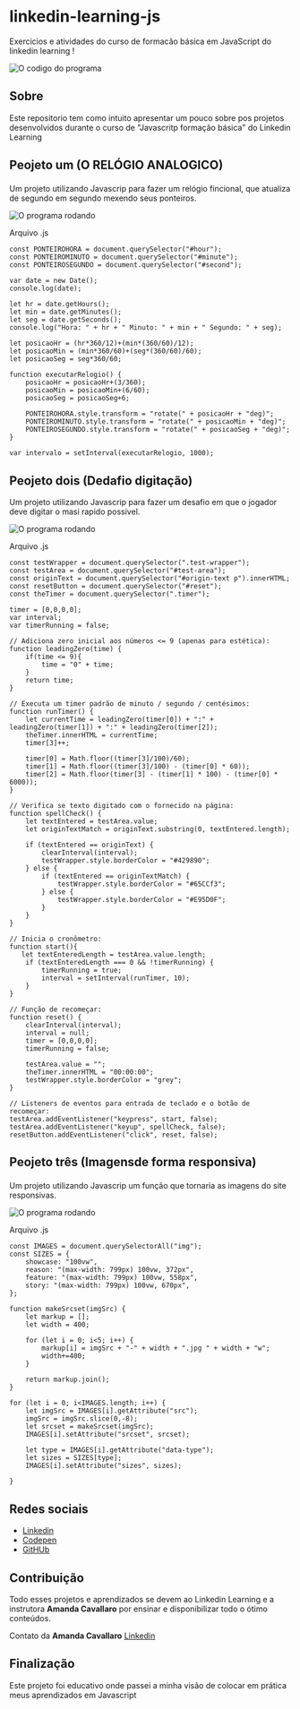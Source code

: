 # linkedin-learning-js
Exercicios e atividades do curso de formacão básica em JavaScript do linkedin learning !

![O codigo do programa](./img/code-coin-python.png)


## Sobre
Este repositorio tem como intuito apresentar um pouco sobre pos projetos desenvolvidos durante o curso
de "Javascritp formação básica" do Linkedin Learning


## Peojeto um (O RELÓGIO ANALOGICO)<ul>

Um projeto utilizando Javascrip para fazer um relógio fincional, que atualiza de 
segundo em segundo mexendo seus ponteiros.

  ![O programa rodando](./imgprojeto/projeto1img.png)
  
Arquivo .js
  
```
const PONTEIROHORA = document.querySelector("#hour");
const PONTEIROMINUTO = document.querySelector("#minute");
const PONTEIROSEGUNDO = document.querySelector("#second");

var date = new Date();
console.log(date);

let hr = date.getHours();
let min = date.getMinutes();
let seg = date.getSeconds();
console.log("Hora: " + hr + " Minuto: " + min + " Segundo: " + seg);

let posicaoHr = (hr*360/12)+(min*(360/60)/12);
let posicaoMin = (min*360/60)+(seg*(360/60)/60);
let posicaoSeg = seg*360/60;

function executarRelogio() {
    posicaoHr = posicaoHr+(3/360);
    posicaoMin = posicaoMin+(6/60);
    posicaoSeg = posicaoSeg+6;

    PONTEIROHORA.style.transform = "rotate(" + posicaoHr + "deg)";
    PONTEIROMINUTO.style.transform = "rotate(" + posicaoMin + "deg)";
    PONTEIROSEGUNDO.style.transform = "rotate(" + posicaoSeg + "deg)";
}

var intervalo = setInterval(executarRelogio, 1000);
```

## Peojeto dois (Dedafio digitação)

Um projeto utilizando Javascrip para fazer um desafio em que o jogador deve digitar o masi rapido possivel.

![O programa rodando](./imgprojeto/projeto2img.png)
  
Arquivo .js
  
```
const testWrapper = document.querySelector(".test-wrapper");
const testArea = document.querySelector("#test-area");
const originText = document.querySelector("#origin-text p").innerHTML;
const resetButton = document.querySelector("#reset");
const theTimer = document.querySelector(".timer");

timer = [0,0,0,0];
var interval;
var timerRunning = false;

// Adiciona zero inicial aos números <= 9 (apenas para estética):
function leadingZero(time) {
    if(time <= 9){
        time = "0" + time;
    }
    return time;
}

// Executa um timer padrão de minuto / segundo / centésimos:
function runTimer() {
    let currentTime = leadingZero(timer[0]) + ":" + leadingZero(timer[1]) + ":" + leadingZero(timer[2]);
    theTimer.innerHTML = currentTime;
    timer[3]++;

    timer[0] = Math.floor((timer[3]/100)/60);
    timer[1] = Math.floor((timer[3]/100) - (timer[0] * 60));
    timer[2] = Math.floor(timer[3] - (timer[1] * 100) - (timer[0] * 6000));
}

// Verifica se texto digitado com o fornecido na página:
function spellCheck() { 
    let textEntered = testArea.value;
    let originTextMatch = originText.substring(0, textEntered.length);
    
    if (textEntered == originText) {
        clearInterval(interval);
        testWrapper.style.borderColor = "#429890";
    } else {
        if (textEntered == originTextMatch) {
            testWrapper.style.borderColor = "#65CCf3";
        } else {
            testWrapper.style.borderColor = "#E95D0F";
        }
    }
}

// Inicia o cronômetro:
function start(){
   let textEnteredLength = testArea.value.length;
    if (textEnteredLength === 0 && !timerRunning) {
        timerRunning = true;
        interval = setInterval(runTimer, 10);
    }
}

// Função de recomeçar:
function reset() {
    clearInterval(interval);
    interval = null;
    timer = [0,0,0,0];
    timerRunning = false;

    testArea.value = "";
    theTimer.innerHTML = "00:00:00";
    testWrapper.style.borderColor = "grey";
}

// Listeners de eventos para entrada de teclado e o botão de recomeçar:
testArea.addEventListener("keypress", start, false);
testArea.addEventListener("keyup", spellCheck, false);
resetButton.addEventListener("click", reset, false);
```

## Peojeto três (Imagensde forma responsiva)<ul>

Um projeto utilizando Javascrip um função que tornaria as imagens do site responsivas.

![O programa rodando](./imgprojeto/projeto3img.png)
  
Arquivo .js
  
```
const IMAGES = document.querySelectorAll("img");
const SIZES = {
    showcase: "100vw",
    reason: "(max-width: 799px) 100vw, 372px",
    feature: "(max-width: 799px) 100vw, 558px",
    story: "(max-width: 799px) 100vw, 670px",
};

function makeSrcset(imgSrc) {
    let markup = [];
    let width = 400;

    for (let i = 0; i<5; i++) {
        markup[i] = imgSrc + "-" + width + ".jpg " + width + "w";
        width+=400;
    }

    return markup.join();
}

for (let i = 0; i<IMAGES.length; i++) {
    let imgSrc = IMAGES[i].getAttribute("src");
    imgSrc = imgSrc.slice(0,-8);
    let srcset = makeSrcset(imgSrc);
    IMAGES[i].setAttribute("srcset", srcset);

    let type = IMAGES[i].getAttribute("data-type");
    let sizes = SIZES[type];
    IMAGES[i].setAttribute("sizes", sizes);

}

```


## Redes sociais

* [Linkedin](https://www.linkedin.com/in/adilson-júnior-5b0934187) 
* [Codepen](https://codepen.io/adilson-j-nior) 
* [GitHUb](https://github.com/1Adilson) 

## Contribuição
Todo esses projetos e aprendizados se devem ao Linkedin Learning e a instrutora <b>Amanda Cavallaro</b> por ensinar e disponibilizar todo o ótimo conteúdos.

Contato da <b>Amanda Cavallaro</b> [Linkedin](https://www.linkedin.com/in/amandacavallaro/?trk=lil_course) 

## Finalização
Este projeto foi educativo onde passei a minha visão de colocar em prática meus aprendizados em Javascript

      
